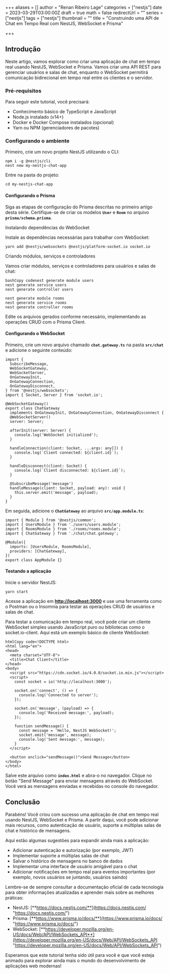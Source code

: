 +++
aliases = []
author = "Renan Ribeiro Lage"
categories = ["nestjs"]
date = 2023-03-29T03:00:00Z
draft = true
math = false
redirectUrl = ""
series = ["nestjs"]
tags = ["nestjs"]
thumbnail = ""
title = "Construindo uma API de Chat em Tempo Real com NestJS, WebSocket e Prisma"

+++
## Introdução

Neste artigo, vamos explorar como criar uma aplicação de chat em tempo real usando NestJS, WebSocket e Prisma. Vamos criar uma API REST para gerenciar usuários e salas de chat, enquanto o WebSocket permitirá comunicação bidirecional em tempo real entre os clientes e o servidor.

### Pré-requisitos

Para seguir este tutorial, você precisará:

* Conhecimento básico de TypeScript e JavaScript
* Node.js instalado (v14+)
* Docker e Docker Compose instalados (opcional)
* Yarn ou NPM (gerenciadores de pacotes)

### Configurando o ambiente

Primeiro, crie um novo projeto NestJS utilizando o CLI:

    npm i -g @nestjs/cli
    nest new my-nestjs-chat-app
    

Entre na pasta do projeto:

    cd my-nestjs-chat-app
    

#### Configurando o Prisma

Siga as etapas de configuração do Prisma descritas no primeiro artigo desta série. Certifique-se de criar os modelos **`User`** e **`Room`** no arquivo **`prisma/schema.prisma`**.

Instalando dependências do WebSocket

Instale as dependências necessárias para trabalhar com WebSocket:

    yarn add @nestjs/websockets @nestjs/platform-socket.io socket.io

Criando módulos, serviços e controladores

Vamos criar módulos, serviços e controladores para usuários e salas de chat:

    bashCopy codenest generate module users
    nest generate service users
    nest generate controller users
    
    nest generate module rooms
    nest generate service rooms
    nest generate controller rooms
    

Edite os arquivos gerados conforme necessário, implementando as operações CRUD com o Prisma Client.

#### Configurando o WebSocket

Primeiro, crie um novo arquivo chamado **`chat.gateway.ts`** na pasta **`src/chat`** e adicione o seguinte conteúdo:

    import {
      SubscribeMessage,
      WebSocketGateway,
      WebSocketServer,
      OnGatewayInit,
      OnGatewayConnection,
      OnGatewayDisconnect,
    } from '@nestjs/websockets';
    import { Socket, Server } from 'socket.io';
    
    @WebSocketGateway()
    export class ChatGateway
      implements OnGatewayInit, OnGatewayConnection, OnGatewayDisconnect {
      @WebSocketServer()
      server: Server;
    
      afterInit(server: Server) {
        console.log('WebSocket initialized');
      }
    
      handleConnection(client: Socket, ...args: any[]) {
        console.log(`Client connected: ${client.id}`);
      }
    
      handleDisconnect(client: Socket) {
        console.log(`Client disconnected: ${client.id}`);
      }
    
      @SubscribeMessage('message')
      handleMessage(client: Socket, payload: any): void {
        this.server.emit('message', payload);
      }
    }
    

Em seguida, adicione o **`ChatGateway`** ao arquivo **`src/app.module.ts`**:

    import { Module } from '@nestjs/common';
    import { UsersModule } from './users/users.module';
    import { RoomsModule } from './rooms/rooms.module';
    import { ChatGateway } from './chat/chat.gateway';
    
    @Module({
      imports: [UsersModule, RoomsModule],
      providers: [ChatGateway],
    })
    export class AppModule {}
    

#### Testando a aplicação

Inicie o servidor NestJS:

    yarn start

Acesse a aplicação em [**http://localhost:3000**](http://localhost:3000/) e use uma ferramenta como o Postman ou o Insomnia para testar as operações CRUD de usuários e salas de chat.

Para testar a comunicação em tempo real, você pode criar um cliente WebSocket simples usando JavaScript puro ou bibliotecas como o socket.io-client. Aqui está um exemplo básico de cliente WebSocket:

    htmlCopy code<!DOCTYPE html>
    <html lang="en">
    <head>
      <meta charset="UTF-8">
      <title>Chat Client</title>
    </head>
    <body>
      <script src="https://cdn.socket.io/4.0.0/socket.io.min.js"></script>
      <script>
        const socket = io('http://localhost:3000');
        
        socket.on('connect', () => {
          console.log('Connected to server');
        });
    
        socket.on('message', (payload) => {
          console.log('Received message:', payload);
        });
    
        function sendMessage() {
          const message = 'Hello, NestJS WebSocket!';
          socket.emit('message', message);
          console.log('Sent message:', message);
        }
      </script>
    
      <button onclick="sendMessage()">Send Message</button>
    </body>
    </html>
    

Salve este arquivo como **`index.html`** e abra-o no navegador. Clique no botão "Send Message" para enviar mensagens através do WebSocket. Você verá as mensagens enviadas e recebidas no console do navegador.

## Conclusão

Parabéns! Você criou com sucesso uma aplicação de chat em tempo real usando NestJS, WebSocket e Prisma. A partir daqui, você pode adicionar mais recursos, como autenticação de usuário, suporte a múltiplas salas de chat e histórico de mensagens.

Aqui estão algumas sugestões para expandir ainda mais a aplicação:

* Adicionar autenticação e autorização (por exemplo, JWT)
* Implementar suporte a múltiplas salas de chat
* Salvar o histórico de mensagens no banco de dados
* Implementar uma interface de usuário amigável para o chat
* Adicionar notificações em tempo real para eventos importantes (por exemplo, novos usuários se juntando, usuários saindo)

Lembre-se de sempre consultar a documentação oficial de cada tecnologia para obter informações atualizadas e aprender mais sobre as melhores práticas:

* NestJS: [**https://docs.nestjs.com/**](https://docs.nestjs.com/ "https://docs.nestjs.com/")
* Prisma: [**https://www.prisma.io/docs/**](https://www.prisma.io/docs/ "https://www.prisma.io/docs/")
* WebSocket: [**https://developer.mozilla.org/en-US/docs/Web/API/WebSockets_API**](https://developer.mozilla.org/en-US/docs/Web/API/WebSockets_API "https://developer.mozilla.org/en-US/docs/Web/API/WebSockets_API")

Esperamos que este tutorial tenha sido útil para você e que você esteja animado para explorar ainda mais o mundo do desenvolvimento de aplicações web modernas!